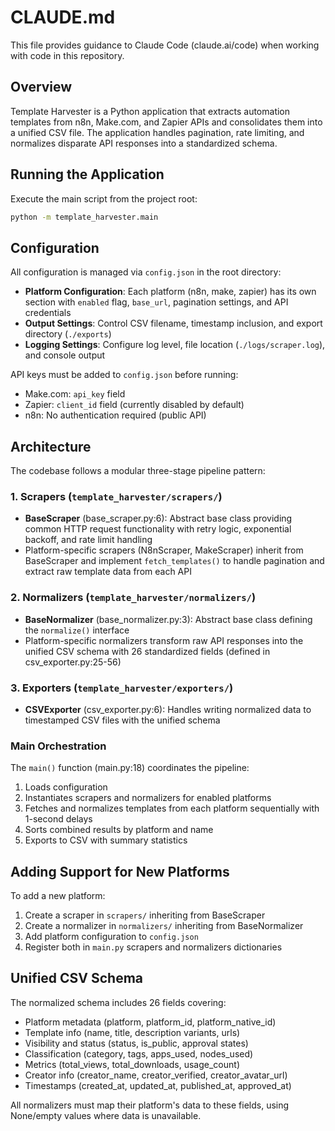 # CLAUDE.md

This file provides guidance to Claude Code (claude.ai/code) when working with code in this repository.

## Overview

Template Harvester is a Python application that extracts automation templates from n8n, Make.com, and Zapier APIs and consolidates them into a unified CSV file. The application handles pagination, rate limiting, and normalizes disparate API responses into a standardized schema.

## Running the Application

Execute the main script from the project root:

```bash
python -m template_harvester.main
```

## Configuration

All configuration is managed via `config.json` in the root directory:

- **Platform Configuration**: Each platform (n8n, make, zapier) has its own section with `enabled` flag, `base_url`, pagination settings, and API credentials
- **Output Settings**: Control CSV filename, timestamp inclusion, and export directory (`./exports`)
- **Logging Settings**: Configure log level, file location (`./logs/scraper.log`), and console output

API keys must be added to `config.json` before running:
- Make.com: `api_key` field
- Zapier: `client_id` field (currently disabled by default)
- n8n: No authentication required (public API)

## Architecture

The codebase follows a modular three-stage pipeline pattern:

### 1. Scrapers (`template_harvester/scrapers/`)
- **BaseScraper** (base_scraper.py:6): Abstract base class providing common HTTP request functionality with retry logic, exponential backoff, and rate limit handling
- Platform-specific scrapers (N8nScraper, MakeScraper) inherit from BaseScraper and implement `fetch_templates()` to handle pagination and extract raw template data from each API

### 2. Normalizers (`template_harvester/normalizers/`)
- **BaseNormalizer** (base_normalizer.py:3): Abstract base class defining the `normalize()` interface
- Platform-specific normalizers transform raw API responses into the unified CSV schema with 26 standardized fields (defined in csv_exporter.py:25-56)

### 3. Exporters (`template_harvester/exporters/`)
- **CSVExporter** (csv_exporter.py:6): Handles writing normalized data to timestamped CSV files with the unified schema

### Main Orchestration

The `main()` function (main.py:18) coordinates the pipeline:
1. Loads configuration
2. Instantiates scrapers and normalizers for enabled platforms
3. Fetches and normalizes templates from each platform sequentially with 1-second delays
4. Sorts combined results by platform and name
5. Exports to CSV with summary statistics

## Adding Support for New Platforms

To add a new platform:
1. Create a scraper in `scrapers/` inheriting from BaseScraper
2. Create a normalizer in `normalizers/` inheriting from BaseNormalizer
3. Add platform configuration to `config.json`
4. Register both in `main.py` scrapers and normalizers dictionaries

## Unified CSV Schema

The normalized schema includes 26 fields covering:
- Platform metadata (platform, platform_id, platform_native_id)
- Template info (name, title, description variants, urls)
- Visibility and status (status, is_public, approval states)
- Classification (category, tags, apps_used, nodes_used)
- Metrics (total_views, total_downloads, usage_count)
- Creator info (creator_name, creator_verified, creator_avatar_url)
- Timestamps (created_at, updated_at, published_at, approved_at)

All normalizers must map their platform's data to these fields, using None/empty values where data is unavailable.
